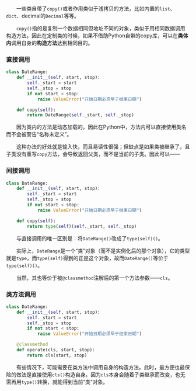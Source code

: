 　　一些类自带了`copy()`或者作用类似于浅拷贝的方法，比如内置的`list`、`dict`、decimal的`Decimal`等等。

　　`copy()`指的是复制一个数据相同但地址不同的对象，类似于用相同数据调用构造方法。因此在定制类的时候，如果不借助Python自带的copy库，可以在**类体内**调用自身的**构造方法**达到相同目的。

### 直接调用

```python
class DateRange:
    def __init__(self, start, stop):
        self._start = start
        self._stop = stop
        if not start < stop:
            raise ValueError("开始日期必须早于结束日期")

    def copy(self):
        return DateRange(self._start, self._stop)
```

　　因为类内的方法是动态加载的，因此在Python中，方法内可以直接使用类名而不会被警告“名称未定义”。

　　这种办法的好处就是输入快，而且易读性很强；但缺点是如果类被继承了，且子类没有重写`copy`方法，会导致返回父类，而不是当前的子类。因此可以——

### 间接调用

```python
class DateRange:
    def __init__(self, start, stop):
        self._start = start
        self._stop = stop
        if not start < stop:
            raise ValueError("开始日期必须早于结束日期")

    def copy(self):
        return type(self)(self._start, self._stop)
```

　　与直接调用的唯一区别是：将`DateRange()`改成了`type(self)()`。

　　实际上，`DateRange`是一个“类”对象（而不是实例化后的那个对象），它的类型就是`type`，而`type(self)`得到的正是这个对象，故而`DateRange()`等价于`type(self)()`。

　　当然，其也等价于被`@classmethod`注解后的第一个方法参数——`cls`。

### 类方法调用

```python
class DateRange:
    def __init__(self, start, stop):
        self._start = start
        self._stop = stop
        if not start < stop:
            raise ValueError("开始日期必须早于结束日期")

    @classmethod
    def operate(cls, start, stop):
        return cls(start, stop)
```

　　有些情况下，可能需要在类方法中调用自身的构造方法。此时，最方便也最保险的做法是直接使用`cls()`构造自身。因为`cls`本身会随着子类继承而改变，也无需再用`type()`转换，就能得到当前“类”对象。

[comment]: # (##{"timestamp":1660747140}##)